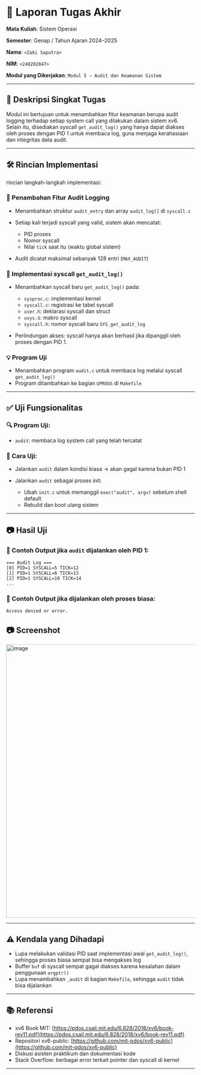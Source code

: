 # 📝 Laporan Tugas Akhir

**Mata Kuliah**: Sistem Operasi

**Semester**: Genap / Tahun Ajaran 2024–2025

**Nama**: `<Zaki Saputra>`

**NIM**: `<240202847>`

**Modul yang Dikerjakan**:
`Modul 5 – Audit dan Keamanan Sistem`

---

## 📌 Deskripsi Singkat Tugas

Modul ini bertujuan untuk menambahkan fitur keamanan berupa audit logging terhadap setiap system call yang dilakukan dalam sistem xv6. Selain itu, disediakan syscall `get_audit_log()` yang hanya dapat diakses oleh proses dengan PID 1 untuk membaca log, guna menjaga kerahasiaan dan integritas data audit.

---

## 🛠️ Rincian Implementasi

rincian langkah-langkah implementasi:

### 🔧 Penambahan Fitur Audit Logging

* Menambahkan struktur `audit_entry` dan array `audit_log[]` di `syscall.c`
* Setiap kali terjadi syscall yang valid, sistem akan mencatat:

  * PID proses
  * Nomor syscall
  * Nilai `tick` saat itu (waktu global sistem)
* Audit dicatat maksimal sebanyak 128 entri (`MAX_AUDIT`)

### 🧩 Implementasi syscall `get_audit_log()`

* Menambahkan syscall baru `get_audit_log()` pada:

  * `sysproc.c`: implementasi kernel
  * `syscall.c`: registrasi ke tabel syscall
  * `user.h`: deklarasi syscall dan struct
  * `usys.S`: makro syscall
  * `syscall.h`: nomor syscall baru `SYS_get_audit_log`
* Perlindungan akses: syscall hanya akan berhasil jika dipanggil oleh proses dengan PID 1.

### 💡 Program Uji

* Menambahkan program `audit.c` untuk membaca log melalui syscall `get_audit_log()`
* Program ditambahkan ke bagian `UPROGS` di `Makefile`

---

## ✅ Uji Fungsionalitas

### 🔍 Program Uji:

* `audit`: membaca log system call yang telah tercatat

### 📌 Cara Uji:

* Jalankan `audit` dalam kondisi biasa → akan gagal karena bukan PID 1
* Jalankan `audit` sebagai proses init:

  * Ubah `init.c` untuk memanggil `exec("audit", argv)` sebelum shell default
  * Rebuild dan boot ulang sistem

---

## 📷 Hasil Uji

### 📍 Contoh Output jika `audit` dijalankan oleh PID 1:

```
=== Audit Log ===
[0] PID=1 SYSCALL=5 TICK=12
[1] PID=1 SYSCALL=6 TICK=13
[2] PID=1 SYSCALL=10 TICK=14
...
```

### 📍 Contoh Output jika dijalankan oleh proses biasa:

```
Access denied or error.
```

## 📷 Screenshot

<img width="852" height="730" alt="image" src="https://github.com/user-attachments/assets/ad64299e-809a-41ed-b54d-5df013163369" />

---

## ⚠️ Kendala yang Dihadapi

* Lupa melakukan validasi PID saat implementasi awal `get_audit_log()`, sehingga proses biasa sempat bisa mengakses log
* Buffer `buf` di syscall sempat gagal diakses karena kesalahan dalam penggunaan `argptr()`
* Lupa menambahkan `_audit` di bagian `Makefile`, sehingga `audit` tidak bisa dijalankan

---

## 📚 Referensi

* xv6 Book MIT: [https://pdos.csail.mit.edu/6.828/2018/xv6/book-rev11.pdf](https://pdos.csail.mit.edu/6.828/2018/xv6/book-rev11.pdf)
* Repositori xv6-public: [https://github.com/mit-pdos/xv6-public](https://github.com/mit-pdos/xv6-public)
* Diskusi asisten praktikum dan dokumentasi kode
* Stack Overflow: berbagai error terkait pointer dan syscall di kernel

---
